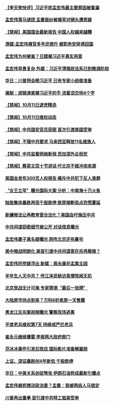 #### [【李天笑快评】习近平抓孟宏伟最主要原因被看漏](../pages/news204/a1395067.md?t=10120634) 

#### [孟宏伟落马谜团 孟妻面纱被揭背对镜头遭质疑](../pages/news204/a1395064.md?t=10120634) 

#### [【禁闻】美国国会最新报告 中国人权越来越糟](../pages/news204/a1395021.md?t=10120634) 

#### [港媒:孟宏伟裸官多年还想升 被职务安排诱回国](../pages/news204/a1394991.md?t=10120634) 

#### [孟宏伟为何被查？日媒揭习近平真实用意](../pages/news204/a1394928.md?t=10120634) 

#### [孟宏伟背景复杂 外媒：习近平清理政法系已到微调阶段](../pages/news204/a1395053.md?t=10120634) 


#### [华日：川普将会晤习近平 已有专家小组做准备](../pages/news204/a1395041.md?t=10120634) 

#### [揭秘：胡锦涛紧握习近平的手 流着泪交待4个字](../pages/news204/a1394961.md?t=10120634) 

#### [【禁闻】10月11日退党精选](../pages/news204/a1395034.md?t=10120634) 

#### [【禁闻】10月11日维权动态](../pages/news204/a1395033.md?t=10120634) 

#### [【禁闻】中共国安官员窃密 首次引渡美国受审](../pages/news204/a1395016.md?t=10120634) 

#### [【禁闻】不理中共要求 马来西亚释放11名维族人](../pages/news204/a1395012.md?t=10120634) 

#### [【禁闻】中共监督网络新规 恐加深外企担忧](../pages/news204/a1395008.md?t=10120634) 

#### [【禁闻】蔡英文双十节讲话 吁北京不做冲突来源](../pages/news204/a1395006.md?t=10120634) 

#### [美国会发布300页人权报告 痛斥中共犯下反人类罪](../pages/news204/a1395000.md?t=10120634) 

#### [〝女王立军〞曝光国际大案 分析：中南海十万火急](../pages/news204/a1394794.md?t=10120634) 

#### [陆股集体暴跌再现千股跌停 跌穿熔断低点恐慌蔓延](../pages/news204/a1394997.md?t=10120634) 

#### [新疆修法让再教育营合法化？美国会吁施压中共](../pages/news204/a1394986.md?t=10120634) 

#### [中共间谍窃密细节被公开 对话信息曝光](../pages/news204/a1394987.md?t=10120634) 

#### [孟宏伟妻子真名疑曝光 网传北京还有豪宅](../pages/news204/a1394984.md?t=10120634) 

#### [美中暗战明朗化 美首引渡中共间谍意在杀鸡儆猴？](../pages/news204/a1394973.md?t=10120634) 


#### [孟宏伟同党疑浮出 新媒：周永康非孟案主因](../pages/news204/a1394848.md?t=10120634) 

#### [羊年生人灭中共？ 传江泽民秘访高僧惊闻天机](../pages/news204/a1394950.md?t=10120634) 

#### [北京贸战无计可施 专家猜测〝最后一张牌〞](../pages/news204/a1394894.md?t=10120634) 

#### [大陆房市拐点到来？万科6折卖房一天售罄](../pages/news204/a1394930.md?t=10120634) 

#### [黑龙江反杀案视频曝光 警察现场逃离](../pages/news204/a1394965.md?t=10120634) 

#### [平度老兵维权第7天 持续戒严拦老兵](../pages/news204/a1394962.md?t=10120634) 

#### [崔永元继续爆雷 举报两大政府部门](../pages/news204/a1394948.md?t=10120634) 

#### [范冰冰事件引发后效应 国际影片准备解雇她](../pages/news204/a1394952.md?t=10120634) 

#### [上证、深证暴跌创4年新低 千股跌停](../pages/news204/a1394951.md?t=10120634) 

#### [华日：中美关系剑拔弩张 伊朗石油将成最新引爆点](../pages/news204/a1394937.md?t=10120634) 

#### [孟宏伟被抓搅动政法委？孟妻：我被两组人马锁定](../pages/news204/a1394942.md?t=10120634) 

#### [川普再出重拳 首引渡中共特工抵美受审](../pages/news204/a1394933.md?t=10120634) 

